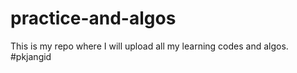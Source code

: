 # practice-and-algos

This is my repo where I will upload all my learning
 codes and algos.
#pkjangid 
